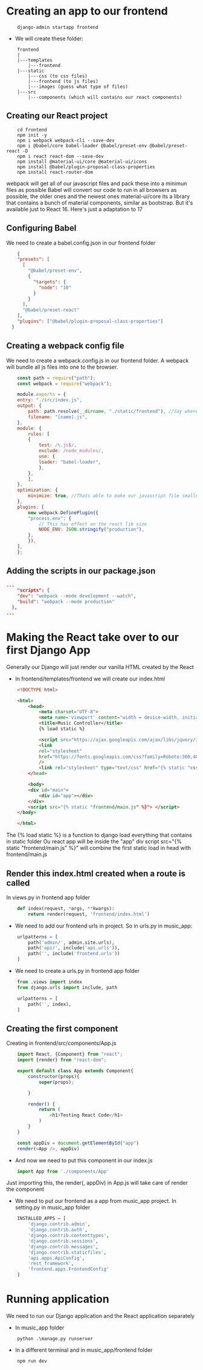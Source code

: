 # Creating an app to our frontend
```
    django-admin startapp frontend
``` 
- We will create these folder:
```
    frontend
    |
    |---templates
        |---frontend
    |---static
        |---css (to css files)
        |---frontend (to js files)
        |---images (guess what type of files)
    |---src
        |---components (which will contains our react components)
```

## Creating our React project
```
    cd frontend
    npm init -y
    npm i webpack webpack-cli --save-dev
    npm i @babel/core babel-loader @babel/preset-env @babel/preset-react -D
    npm i react react-dom --save-dev
    npm install @material-ui/core @material-ui/icons
    npm install @babel/plugin-proposal-class-properties
    npm install react-router-dom

```
webpack will get all of our javascript files and pack these into a minimun files as possible
Babel will convert our code to run in all browsers as possible, the older ones and the newest ones
material-ui/core its a library that contains a bunch of material components, similar as bootstrap. But it's available just to React 16. Here's just a adaptation to 17

## Configuring Babel
We need to create a babel.config.json in our frontend folder
```json
    {
    "presets": [
      [
        "@babel/preset-env",
        {
          "targets": {
            "node": "10"
          }
        }
      ],
      "@babel/preset-react"
    ],
    "plugins": ["@babel/plugin-proposal-class-properties"]
  }
``` 

## Creating a webpack config file
We need to create a webpack.config.js in our frontend folder. A webpack will bundle all js files into one to the browser.
```js
    const path = require("path");
    const webpack = require("webpack");

    module.exports = {
    entry: "./src/index.js",
    output: {
        path: path.resolve(__dirname, "./static/frontend"), //Say where we need the webpack output
        filename: "[name].js",
    },
    module: {
        rules: [
        {
            test: /\.js$/,
            exclude: /node_modules/,
            use: {
            loader: "babel-loader",
            },
        },
        ],
    },
    optimization: {
        minimize: true, //Thats able to make our javascript file smaller
    },
    plugins: [
        new webpack.DefinePlugin({
        "process.env": {
            // This has effect on the react lib size
            NODE_ENV: JSON.stringify("production"),
        },
        }),
    ],
    };
```

## Adding the scripts in our package.json
```json
...
    "scripts": {
    "dev": "webpack --mode development --watch",
    "build": "webpack --mode production"
  },
...
```

# Making the React take over to our first Django App 
Generally our Django will just render our vanilla HTML created by the React
- In frontend/templates/frontend we will create our index.html
```html
    <!DOCTYPE html>

    <html>
        <head>
            <meta charset="UTF-8">
            <meta name='viewport' content="width = device-width, initial-scale=1">
            <title>Music Controller</title>
            {% load static %} 

            <script src="https://ajax.googleapis.com/ajax/libs/jquery/3.5.1/jquery.min.js"></script>
            <link
            rel="stylesheet"
            href="https://fonts.googleapis.com/css?family=Roboto:300,400,500,700&display=swap"
            />
            <link rel="stylesheet" type="text/css" href="{% static "css/index.css" %}"
        </head>

        <body>
        <div id="main">
            <div id="app"></div>
        </div>
        <script src="{% static "frontend/main.js" %}"> </script>
    </body>

    </html>
```
The {% load static %} is a function to django load everything that contains in static folder
Ou react app will be inside the "app" div
script src="{% static "frontend/main.js" %}" will combine the first static load in head with frontend/main.js

## Render this index.html created when a route is called
In views.py in frontend app folder
```python
    def index(request, *args, **kwargs):
        return render(request, 'frontend/index.html')
```
- We need to add our frontend urls in project. So in urls.py in music_app:
```python
    urlpatterns = [
        path('admin/', admin.site.urls),
        path('api/', include('api.urls')),
        path('', include('frontend.urls'))
    ]
```

- We need to create a urls.py in frontend app folder
```python
    from .views import index
    from django.urls import include, path

    urlpatterns = [
        path('', index),
    ]
```

## Creating the first component
Creating in frontend/src/components/App.js
```js
    import React, {Component} from "react";
    import {render} from "react-dom";

    export default class App extends Component{
        constructor(props){
            super(props);

        }

        render() {
            return (
                <h1>Testing React Code</h1>
            )
        }
    }

    const appDiv = document.getElementById("app")
    render(<App />, appDiv)
```
- And now we need to put this component in our index.js
```js
    import App from './components/App'
```
Just importing this, the render(<App />, appDiv) in App.js will take care of render the component

- We need to put our frontend as a app from music_app project. In setting.py in music_app folder
```python
    INSTALLED_APPS = [
        'django.contrib.admin',
        'django.contrib.auth',
        'django.contrib.contenttypes',
        'django.contrib.sessions',
        'django.contrib.messages',
        'django.contrib.staticfiles',
        'api.apps.ApiConfig',
        'rest_framework',
        'frontend.apps.FrontendConfig'
    ]
```

# Running application
We need to run our Django application and the React application separately
- In music_app folder
```
    python .\manage.py runserver
``` 
- In a different terminal and in music_app/frontend folder
```
    npm run dev
```